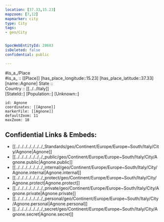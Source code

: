 ```yaml
---
location: [37.33,15.23] 
mapzoom: [7,12] 
mapmarker: city 
type: City
tags:
- geo/City


SpocWebEntityId: 28683
isDeleted: false
confidential: public

---
```

#is_a_/Place  
#is_a_ :: [[Place]] 
[has_place_longitude::15.23] 
[has_place_latitude::37.33] 
[name::Agnone] 
State ::  
Country :: [[../../Italy]]  
[StateId::] 
[Population::] 
[Unknown::] 


```leaflet
id: Agnone
coordinates: [[Agnone]] 
markerFile: [[Agnone]] 
defaultZoom: 11 
maxZoom: 18
```


## Confidential Links & Embeds: 
- [[../../../../../../../_Standards/geo/Continent/Europe/Europe~South/Italy/City/Agnone|Agnone]] 
- [[../../../../../../../_public/geo/Continent/Europe/Europe~South/Italy/City/Agnone.public|Agnone.public]] 
- [[../../../../../../../_internal/geo/Continent/Europe/Europe~South/Italy/City/Agnone.internal|Agnone.internal]] 
- [[../../../../../../../_protect/geo/Continent/Europe/Europe~South/Italy/City/Agnone.protect|Agnone.protect]] 
- [[../../../../../../../_private/geo/Continent/Europe/Europe~South/Italy/City/Agnone.private|Agnone.private]] 
- [[../../../../../../../_personal/geo/Continent/Europe/Europe~South/Italy/City/Agnone.personal|Agnone.personal]] 
- [[../../../../../../../_secret/geo/Continent/Europe/Europe~South/Italy/City/Agnone.secret|Agnone.secret]] 
